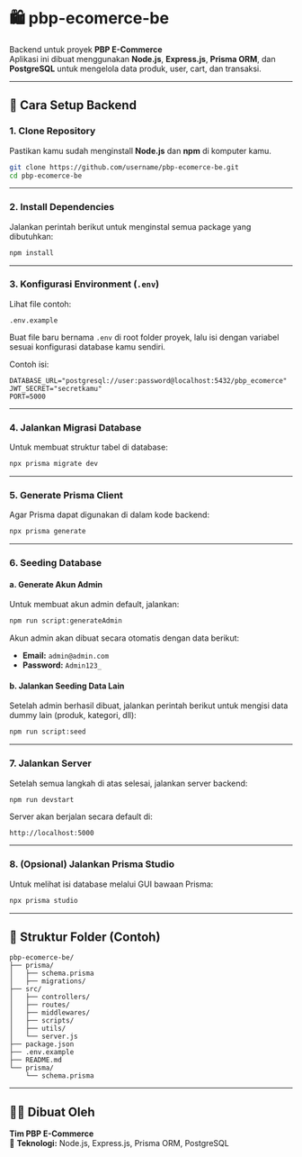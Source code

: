 # 🛍️ pbp-ecomerce-be

Backend untuk proyek **PBP E-Commerce**  
Aplikasi ini dibuat menggunakan **Node.js**, **Express.js**, **Prisma ORM**, dan **PostgreSQL** untuk mengelola data produk, user, cart, dan transaksi.

---

## 🚀 Cara Setup Backend

### 1. Clone Repository
Pastikan kamu sudah menginstall **Node.js** dan **npm** di komputer kamu.
```bash
git clone https://github.com/username/pbp-ecomerce-be.git
cd pbp-ecomerce-be
```

---

### 2. Install Dependencies
Jalankan perintah berikut untuk menginstal semua package yang dibutuhkan:
```bash
npm install
```

---

### 3. Konfigurasi Environment (`.env`)
Lihat file contoh:
```
.env.example
```

Buat file baru bernama `.env` di root folder proyek, lalu isi dengan variabel sesuai konfigurasi database kamu sendiri.

Contoh isi:
```
DATABASE_URL="postgresql://user:password@localhost:5432/pbp_ecomerce"
JWT_SECRET="secretkamu"
PORT=5000
```

---

### 4. Jalankan Migrasi Database
Untuk membuat struktur tabel di database:
```bash
npx prisma migrate dev
```

---

### 5. Generate Prisma Client
Agar Prisma dapat digunakan di dalam kode backend:
```bash
npx prisma generate
```

---

### 6. Seeding Database

#### a. Generate Akun Admin
Untuk membuat akun admin default, jalankan:
```bash
npm run script:generateAdmin
```
Akun admin akan dibuat secara otomatis dengan data berikut:
- **Email:** `admin@admin.com`  
- **Password:** `Admin123_`

#### b. Jalankan Seeding Data Lain
Setelah admin berhasil dibuat, jalankan perintah berikut untuk mengisi data dummy lain (produk, kategori, dll):
```bash
npm run script:seed
```

---

### 7. Jalankan Server
Setelah semua langkah di atas selesai, jalankan server backend:
```bash
npm run devstart
```

Server akan berjalan secara default di:
```
http://localhost:5000
```

---

### 8. (Opsional) Jalankan Prisma Studio
Untuk melihat isi database melalui GUI bawaan Prisma:
```bash
npx prisma studio
```

---

## 📂 Struktur Folder (Contoh)
```
pbp-ecomerce-be/
├── prisma/
│   ├── schema.prisma
│   ├── migrations/
├── src/
│   ├── controllers/
│   ├── routes/
│   ├── middlewares/
│   ├── scripts/
│   ├── utils/
│   └── server.js
├── package.json
├── .env.example
├── README.md
└── prisma/
    └── schema.prisma
```

---

## 🧑‍💻 Dibuat Oleh
**Tim PBP E-Commerce**  
📅 **Teknologi:** Node.js, Express.js, Prisma ORM, PostgreSQL
